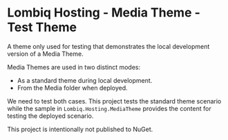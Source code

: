# Lombiq Hosting - Media Theme - Test Theme

A theme only used for testing that demonstrates the local development version of a Media Theme.

Media Themes are used in two distinct modes:

- As a standard theme during local development.
- From the Media folder when deployed.

We need to test both cases. This project tests the standard theme scenario while the sample in `Lombiq.Hosting.MediaTheme` provides the content for testing the deployed scenario.

This project is intentionally not published to NuGet.

